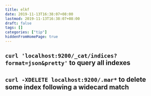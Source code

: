 ```yaml
---
title: elkf
date: 2019-11-13T16:38:07+08:00
lastmod: 2019-11-13T16:38:07+08:00
draft: false
tags: []
categories: ["tip"]
hiddenFromHomePage: true
---
```




## `curl 'localhost:9200/_cat/indices?format=json&pretty'` to query all indexes

## `curl -XDELETE localhost:9200/.mar*` to delete some index following a widecard match
